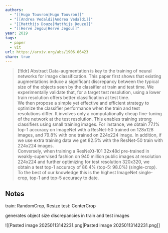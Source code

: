 ```yaml
---
authors:
  - "[[Hugo Touvron|Hugo Touvron]]"
  - "[[Andrea Vedaldi|Andrea Vedaldi]]"
  - "[[Matthijs Douze|Matthijs Douze]]"
  - "[[Hervé Jegou|Hervé Jegou]]"
year: 2019
tags:
  - paper
  - vit
url: https://arxiv.org/abs/1906.06423
share: true
---
```

> [!tldr] Abstract
> Data-augmentation is key to the training of neural networks for image classification. This paper first shows that existing augmentations induce a significant discrepancy between the typical size of the objects seen by the classifier at train and test time. We experimentally validate that, for a target test resolution, using a lower train resolution offers better classification at test time.  
> We then propose a simple yet effective and efficient strategy to optimize the classifier performance when the train and test resolutions differ. It involves only a computationally cheap fine-tuning of the network at the test resolution. This enables training strong classifiers using small training images. For instance, we obtain 77.1% top-1 accuracy on ImageNet with a ResNet-50 trained on 128x128 images, and 79.8% with one trained on 224x224 image. In addition, if we use extra training data we get 82.5% with the ResNet-50 train with 224x224 images.  
> Conversely, when training a ResNeXt-101 32x48d pre-trained in weakly-supervised fashion on 940 million public images at resolution 224x224 and further optimizing for test resolution 320x320, we obtain a test top-1 accuracy of 86.4% (top-5: 98.0%) (single-crop). To the best of our knowledge this is the highest ImageNet single-crop, top-1 and top-5 accuracy to date.

## Notes

train: RandomCrop, Resize
test: CenterCrop

generates object size discrepancies in train and test images

![[Pasted image 20250113142231.png|Pasted image 20250113142231.png]]